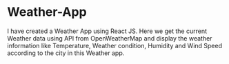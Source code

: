 # Weather-App
I have created a Weather App using React JS. Here we get the current Weather data using API from OpenWeatherMap and display the weather information like Temperature,  Weather condition, Humidity and Wind Speed according to the city in this Weather app.  
